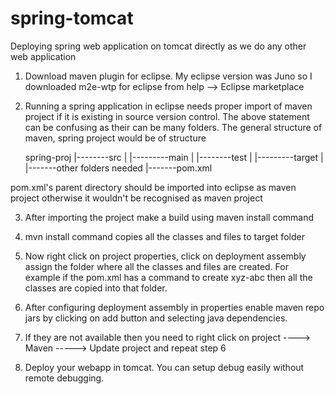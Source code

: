 spring-tomcat
=============

Deploying spring web application on tomcat directly as we do any other web application

1) Download maven plugin for eclipse. My eclipse version was Juno so I downloaded m2e-wtp for eclipse from help --> Eclipse marketplace

2) Running a spring application in eclipse needs proper import of maven project if it is existing in source version control. 
   The above statement can be confusing as their can be many folders. The general structure of maven, spring project would be of structure
   
   spring-proj
        |--------src
        |         |---------main
        |         |--------test
        |         |---------target
        |
        |-------other folders needed
        |-------pom.xml 
        
pom.xml's parent directory should be imported into eclipse as maven project otherwise it wouldn't be recognised as maven project

3) After importing the project make a build using maven install command

4) mvn install command copies all the classes and files to target folder

5) Now right click on project properties, click on deployment assembly assign the folder where all the classes and files are created. 
  For example if the pom.xml has a command to create xyz-abc then all the classes are copied into that folder. 
6) After configuring deployment assembly in properties enable maven repo jars by clicking on add button and selecting java dependencies. 

7) If they are not available then you need to right click on project ----> Maven -----> Update project and repeat step 6

8) Deploy your webapp in tomcat. You can setup debug easily without remote debugging. 


